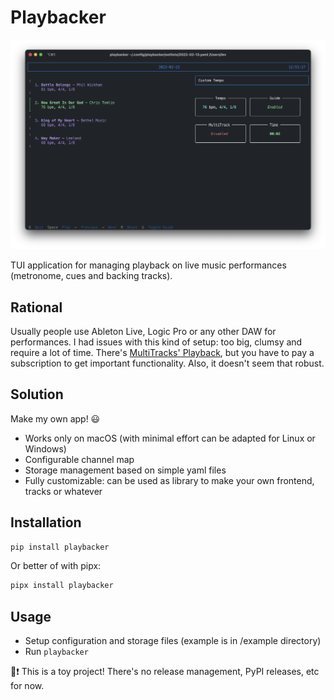 # Playbacker

<img src="img/tui.png">

TUI application for managing playback on live music performances (metronome, cues and backing tracks).

## Rational

Usually people use Ableton Live, Logic Pro or any other DAW for performances. I had issues with this kind of setup: too big, clumsy and require a lot of time.
There's [MultiTracks' Playback](https://www.multitracks.com/products/playback/), but you have to pay a subscription to get important functionality. Also, it doesn't seem that robust.

## Solution

Make my own app! 😃

- Works only on macOS (with minimal effort can be adapted for Linux or Windows)
- Configurable channel map
- Storage management based on simple yaml files
- Fully customizable: can be used as library to make your own frontend, tracks or whatever

## Installation

```sh
pip install playbacker
```

Or better of with pipx:

```sh
pipx install playbacker
```

## Usage

- Setup configuration and storage files (example is in /example directory)
- Run `playbacker`

🧸❗️ This is a toy project! There's no release management, PyPI releases, etc for now.

